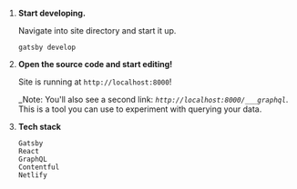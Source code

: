 
1.  **Start developing.**

    Navigate into site directory and start it up.

    ```shell
    gatsby develop
    ```

1.  **Open the source code and start editing!**

    Site is running at `http://localhost:8000`!

    _Note: You'll also see a second link: _`http://localhost:8000/___graphql`_. This is a tool you can use to experiment with querying your data.

1.  **Tech stack**
    ```shell
    Gatsby
    React
    GraphQL
    Contentful
    Netlify
    ```